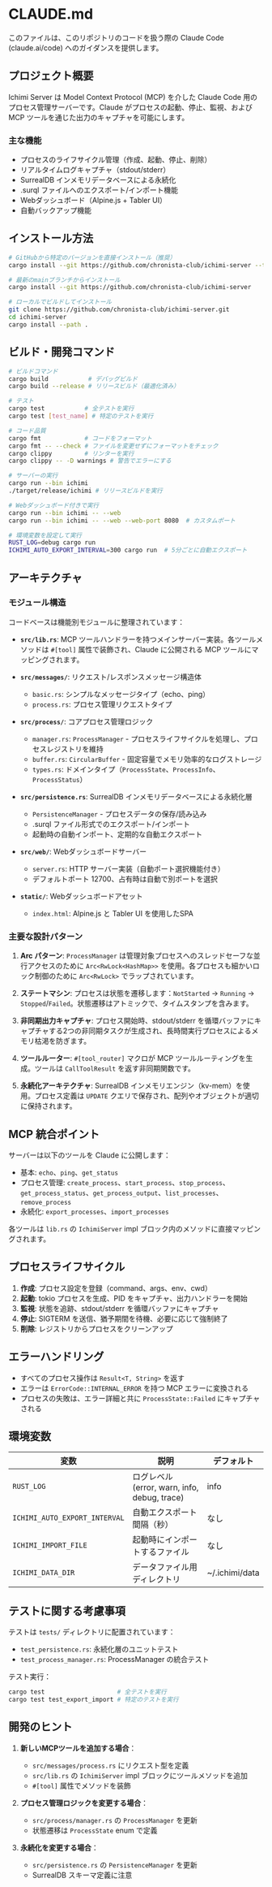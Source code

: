 # CLAUDE.md

このファイルは、このリポジトリのコードを扱う際の Claude Code (claude.ai/code) へのガイダンスを提供します。

## プロジェクト概要

Ichimi Server は Model Context Protocol (MCP) を介した Claude Code 用のプロセス管理サーバーです。Claude がプロセスの起動、停止、監視、および MCP ツールを通じた出力のキャプチャを可能にします。

### 主な機能
- プロセスのライフサイクル管理（作成、起動、停止、削除）
- リアルタイムログキャプチャ（stdout/stderr）
- SurrealDB インメモリデータベースによる永続化
- .surql ファイルへのエクスポート/インポート機能
- Webダッシュボード（Alpine.js + Tabler UI）
- 自動バックアップ機能

## インストール方法

```bash
# GitHubから特定のバージョンを直接インストール（推奨）
cargo install --git https://github.com/chronista-club/ichimi-server --tag v0.1.0-beta10

# 最新のmainブランチからインストール
cargo install --git https://github.com/chronista-club/ichimi-server

# ローカルでビルドしてインストール
git clone https://github.com/chronista-club/ichimi-server.git
cd ichimi-server
cargo install --path .
```

## ビルド・開発コマンド

```bash
# ビルドコマンド
cargo build           # デバッグビルド
cargo build --release # リリースビルド（最適化済み）

# テスト
cargo test           # 全テストを実行
cargo test [test_name] # 特定のテストを実行

# コード品質
cargo fmt            # コードをフォーマット
cargo fmt -- --check # ファイルを変更せずにフォーマットをチェック
cargo clippy         # リンターを実行
cargo clippy -- -D warnings # 警告でエラーにする

# サーバーの実行
cargo run --bin ichimi
./target/release/ichimi # リリースビルドを実行

# Webダッシュボード付きで実行
cargo run --bin ichimi -- --web
cargo run --bin ichimi -- --web --web-port 8080  # カスタムポート

# 環境変数を設定して実行
RUST_LOG=debug cargo run
ICHIMI_AUTO_EXPORT_INTERVAL=300 cargo run  # 5分ごとに自動エクスポート
```

## アーキテクチャ

### モジュール構造

コードベースは機能別モジュールに整理されています：

- **`src/lib.rs`**: MCP ツールハンドラーを持つメインサーバー実装。各ツールメソッドは `#[tool]` 属性で装飾され、Claude に公開される MCP ツールにマッピングされます。

- **`src/messages/`**: リクエスト/レスポンスメッセージ構造体
  - `basic.rs`: シンプルなメッセージタイプ（echo、ping）
  - `process.rs`: プロセス管理リクエストタイプ
  
- **`src/process/`**: コアプロセス管理ロジック
  - `manager.rs`: `ProcessManager` - プロセスライフサイクルを処理し、プロセスレジストリを維持
  - `buffer.rs`: `CircularBuffer` - 固定容量でメモリ効率的なログストレージ
  - `types.rs`: ドメインタイプ（`ProcessState`、`ProcessInfo`、`ProcessStatus`）

- **`src/persistence.rs`**: SurrealDB インメモリデータベースによる永続化層
  - `PersistenceManager` - プロセスデータの保存/読み込み
  - .surql ファイル形式でのエクスポート/インポート
  - 起動時の自動インポート、定期的な自動エクスポート

- **`src/web/`**: Webダッシュボードサーバー
  - `server.rs`: HTTP サーバー実装（自動ポート選択機能付き）
  - デフォルトポート 12700、占有時は自動で別ポートを選択

- **`static/`**: Webダッシュボードアセット
  - `index.html`: Alpine.js と Tabler UI を使用したSPA

### 主要な設計パターン

1. **Arc<RwLock> パターン**: `ProcessManager` は管理対象プロセスへのスレッドセーフな並行アクセスのために `Arc<RwLock<HashMap>>` を使用。各プロセスも細かいロック制御のために `Arc<RwLock>` でラップされています。

2. **ステートマシン**: プロセスは状態を遷移します：`NotStarted` → `Running` → `Stopped`/`Failed`。状態遷移はアトミックで、タイムスタンプを含みます。

3. **非同期出力キャプチャ**: プロセス開始時、stdout/stderr を循環バッファにキャプチャする2つの非同期タスクが生成され、長時間実行プロセスによるメモリ枯渇を防ぎます。

4. **ツールルーター**: `#[tool_router]` マクロが MCP ツールルーティングを生成。ツールは `CallToolResult` を返す非同期関数です。

5. **永続化アーキテクチャ**: SurrealDB インメモリエンジン（kv-mem）を使用。プロセス定義は `UPDATE` クエリで保存され、配列やオブジェクトが適切に保持されます。

## MCP 統合ポイント

サーバーは以下のツールを Claude に公開します：
- 基本: `echo`、`ping`、`get_status`
- プロセス管理: `create_process`、`start_process`、`stop_process`、`get_process_status`、`get_process_output`、`list_processes`、`remove_process`
- 永続化: `export_processes`、`import_processes`

各ツールは `lib.rs` の `IchimiServer` impl ブロック内のメソッドに直接マッピングされます。

## プロセスライフサイクル

1. **作成**: プロセス設定を登録（command、args、env、cwd）
2. **起動**: tokio プロセスを生成、PID をキャプチャ、出力ハンドラーを開始
3. **監視**: 状態を追跡、stdout/stderr を循環バッファにキャプチャ
4. **停止**: SIGTERM を送信、猶予期間を待機、必要に応じて強制終了
5. **削除**: レジストリからプロセスをクリーンアップ

## エラーハンドリング

- すべてのプロセス操作は `Result<T, String>` を返す
- エラーは `ErrorCode::INTERNAL_ERROR` を持つ MCP エラーに変換される
- プロセスの失敗は、エラー詳細と共に `ProcessState::Failed` にキャプチャされる

## 環境変数

| 変数 | 説明 | デフォルト |
|------|------|------------|
| `RUST_LOG` | ログレベル (error, warn, info, debug, trace) | info |
| `ICHIMI_AUTO_EXPORT_INTERVAL` | 自動エクスポート間隔（秒） | なし |
| `ICHIMI_IMPORT_FILE` | 起動時にインポートするファイル | なし |
| `ICHIMI_DATA_DIR` | データファイル用ディレクトリ | ~/.ichimi/data |

## テストに関する考慮事項

テストは `tests/` ディレクトリに配置されています：
- `test_persistence.rs`: 永続化層のユニットテスト
- `test_process_manager.rs`: ProcessManager の統合テスト

テスト実行：
```bash
cargo test                    # 全テストを実行
cargo test test_export_import # 特定のテストを実行
```

## 開発のヒント

1. **新しいMCPツールを追加する場合**：
   - `src/messages/process.rs` にリクエスト型を定義
   - `src/lib.rs` の `IchimiServer` impl ブロックにツールメソッドを追加
   - `#[tool]` 属性でメソッドを装飾

2. **プロセス管理ロジックを変更する場合**：
   - `src/process/manager.rs` の `ProcessManager` を更新
   - 状態遷移は `ProcessState` enum で定義

3. **永続化を変更する場合**：
   - `src/persistence.rs` の `PersistenceManager` を更新
   - SurrealDB スキーマ定義に注意